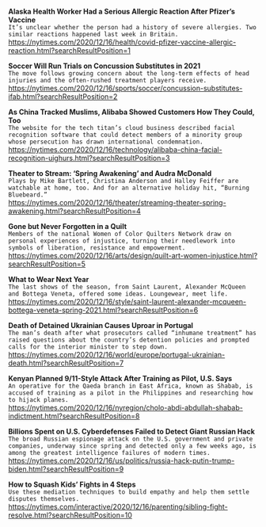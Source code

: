**Alaska Health Worker Had a Serious Allergic Reaction After Pfizer’s Vaccine**\
`It’s unclear whether the person had a history of severe allergies. Two similar reactions happened last week in Britain.`\
https://nytimes.com/2020/12/16/health/covid-pfizer-vaccine-allergic-reaction.html?searchResultPosition=1

**Soccer Will Run Trials on Concussion Substitutes in 2021**\
`The move follows growing concern about the long-term effects of head injuries and the often-rushed treatment players receive.`\
https://nytimes.com/2020/12/16/sports/soccer/concussion-substitutes-ifab.html?searchResultPosition=2

**As China Tracked Muslims, Alibaba Showed Customers How They Could, Too**\
`The website for the tech titan’s cloud business described facial recognition software that could detect members of a minority group whose persecution has drawn international condemnation.`\
https://nytimes.com/2020/12/16/technology/alibaba-china-facial-recognition-uighurs.html?searchResultPosition=3

**Theater to Stream: ‘Spring Awakening’ and Audra McDonald**\
`Plays by Mike Bartlett, Christina Anderson and Halley Feiffer are watchable at home, too. And for an alternative holiday hit, “Burning Bluebeard.”`\
https://nytimes.com/2020/12/16/theater/streaming-theater-spring-awakening.html?searchResultPosition=4

**Gone but Never Forgotten in a Quilt**\
`Members of the national Women of Color Quilters Network draw on personal experiences of injustice, turning their needlework into symbols of liberation, resistance and empowerment.`\
https://nytimes.com/2020/12/16/arts/design/quilt-art-women-injustice.html?searchResultPosition=5

**What to Wear Next Year**\
`The last shows of the season, from Saint Laurent, Alexander McQueen and Bottega Veneta, offered some ideas. Loungewear, meet life.`\
https://nytimes.com/2020/12/16/style/saint-laurent-alexander-mcqueen-bottega-veneta-spring-2021.html?searchResultPosition=6

**Death of Detained Ukrainian Causes Uproar in Portugal**\
`The man’s death after what prosecutors called “inhumane treatment” has raised questions about the country’s detention policies and prompted calls for the interior minister to step down.`\
https://nytimes.com/2020/12/16/world/europe/portugal-ukrainian-death.html?searchResultPosition=7

**Kenyan Planned 9/11-Style Attack After Training as Pilot, U.S. Says**\
`An operative for the Qaeda branch in East Africa, known as Shabab, is accused of training as a pilot in the Philippines and researching how to hijack planes.`\
https://nytimes.com/2020/12/16/nyregion/cholo-abdi-abdullah-shabab-indictment.html?searchResultPosition=8

**Billions Spent on U.S. Cyberdefenses Failed to Detect Giant Russian Hack**\
`The broad Russian espionage attack on the U.S. government and private companies, underway since spring and detected only a few weeks ago, is among the greatest intelligence failures of modern times.`\
https://nytimes.com/2020/12/16/us/politics/russia-hack-putin-trump-biden.html?searchResultPosition=9

**How to Squash Kids’ Fights in 4 Steps**\
`Use these mediation techniques to build empathy and help them settle disputes themselves.`\
https://nytimes.com/interactive/2020/12/16/parenting/sibling-fight-resolve.html?searchResultPosition=10

